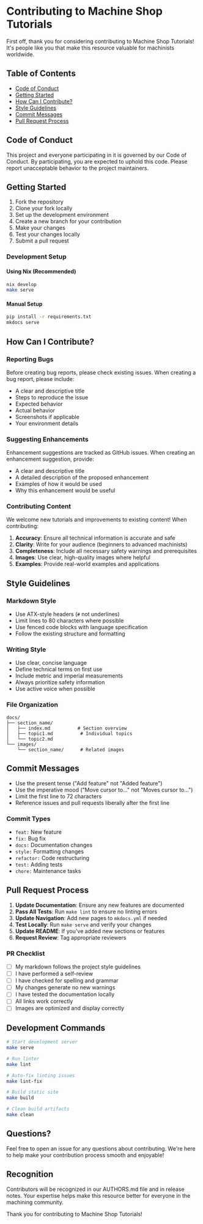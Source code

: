 # Contributing to Machine Shop Tutorials

First off, thank you for considering contributing to Machine Shop Tutorials!
It's people like you that make this resource valuable for machinists worldwide.

## Table of Contents

- [Code of Conduct](#code-of-conduct)
- [Getting Started](#getting-started)
- [How Can I Contribute?](#how-can-i-contribute)
- [Style Guidelines](#style-guidelines)
- [Commit Messages](#commit-messages)
- [Pull Request Process](#pull-request-process)

## Code of Conduct

This project and everyone participating in it is governed by our Code of Conduct.
By participating, you are expected to uphold this code. Please report unacceptable
behavior to the project maintainers.

## Getting Started

1. Fork the repository
2. Clone your fork locally
3. Set up the development environment
4. Create a new branch for your contribution
5. Make your changes
6. Test your changes locally
7. Submit a pull request

### Development Setup

#### Using Nix (Recommended)

```bash
nix develop
make serve
```

#### Manual Setup

```bash
pip install -r requirements.txt
mkdocs serve
```

## How Can I Contribute?

### Reporting Bugs

Before creating bug reports, please check existing issues. When creating a bug
report, please include:

- A clear and descriptive title
- Steps to reproduce the issue
- Expected behavior
- Actual behavior
- Screenshots if applicable
- Your environment details

### Suggesting Enhancements

Enhancement suggestions are tracked as GitHub issues. When creating an
enhancement suggestion, provide:

- A clear and descriptive title
- A detailed description of the proposed enhancement
- Examples of how it would be used
- Why this enhancement would be useful

### Contributing Content

We welcome new tutorials and improvements to existing content! When contributing:

1. **Accuracy**: Ensure all technical information is accurate and safe
2. **Clarity**: Write for your audience (beginners to advanced machinists)
3. **Completeness**: Include all necessary safety warnings and prerequisites
4. **Images**: Use clear, high-quality images where helpful
5. **Examples**: Provide real-world examples and applications

## Style Guidelines

### Markdown Style

- Use ATX-style headers (`#` not underlines)
- Limit lines to 80 characters where possible
- Use fenced code blocks with language specification
- Follow the existing structure and formatting

### Writing Style

- Use clear, concise language
- Define technical terms on first use
- Include metric and imperial measurements
- Always prioritize safety information
- Use active voice when possible

### File Organization

```text
docs/
├── section_name/
│   ├── index.md          # Section overview
│   ├── topic1.md          # Individual topics
│   └── topic2.md
└── images/
    └── section_name/      # Related images
```

## Commit Messages

- Use the present tense ("Add feature" not "Added feature")
- Use the imperative mood ("Move cursor to..." not "Moves cursor to...")
- Limit the first line to 72 characters
- Reference issues and pull requests liberally after the first line

### Commit Types

- `feat:` New feature
- `fix:` Bug fix
- `docs:` Documentation changes
- `style:` Formatting changes
- `refactor:` Code restructuring
- `test:` Adding tests
- `chore:` Maintenance tasks

## Pull Request Process

1. **Update Documentation**: Ensure any new features are documented
2. **Pass All Tests**: Run `make lint` to ensure no linting errors
3. **Update Navigation**: Add new pages to `mkdocs.yml` if needed
4. **Test Locally**: Run `make serve` and verify your changes
5. **Update README**: If you've added new sections or features
6. **Request Review**: Tag appropriate reviewers

### PR Checklist

- [ ] My markdown follows the project style guidelines
- [ ] I have performed a self-review
- [ ] I have checked for spelling and grammar
- [ ] My changes generate no new warnings
- [ ] I have tested the documentation locally
- [ ] All links work correctly
- [ ] Images are optimized and display correctly

## Development Commands

```bash
# Start development server
make serve

# Run linter
make lint

# Auto-fix linting issues
make lint-fix

# Build static site
make build

# Clean build artifacts
make clean
```

## Questions?

Feel free to open an issue for any questions about contributing. We're here
to help make your contribution process smooth and enjoyable!

## Recognition

Contributors will be recognized in our AUTHORS.md file and in release notes.
Your expertise helps make this resource better for everyone in the machining
community.

Thank you for contributing to Machine Shop Tutorials!
